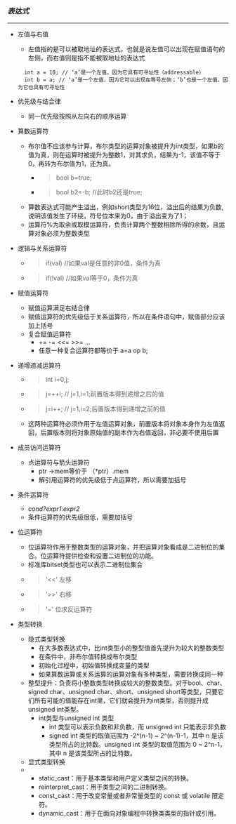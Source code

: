 
### *__表达式__*

___

* 左值与右值
  * 左值指的是可以被取地址的表达式，也就是说左值可以出现在赋值语句的左侧，而右值则是指不能被取地址的表达式
  ``` 
    int a = 10; // ‘a’是一个左值，因为它具有可寻址性（addressable）
    int b = a; // ‘a’是一个左值，因为它可以出现在等号左侧；‘b’也是一个左值，因为它也具有可寻址性
   ```
* 优先级与结合律
  * 同一优先级按照从左向右的顺序运算

* 算数运算符
  * 布尔值不应该参与计算，布尔类型的运算对象被提升为int类型，如果b的值为真，则在运算时被提升为整数1，对其求负，结果为-1，该值不等于0，再转为布尔值为1，还为真。
    * > bool b=true;
    * > bool b2=-b;  //此时b2还是true;
  * 算数表达式可能产生溢出，例如short类型为16位，溢出后的结果为负数,说明该值发生了环绕，符号位本来为0，由于溢出变为了1；
  * 运算符%为取余或取模运算符，负责计算两个整数相除所得的余数，且运算对象必须为整数类型

* 逻辑与关系运算符
  * > if(val)  //如果val是任意的非0值，条件为真
  * > if(!val)  //如果val等于0，条件为真

* 赋值运算符
  * 赋值运算满足右结合律
  * 赋值运算符的优先级低于关系运算符，所以在条件语句中，赋值部分应该加上括号
  * 复合赋值运算符
    * += -= <<= >>= ...
    * 任意一种复合运算符都等价于 a=a op b;

* 递增递减运算符
  * > int i=0,j;
  * > j=++i;   //  j=1,i=1;前置版本得到递增之后的值
  * > j=i++;   // j=1,i=2;后置版本得到递增之前的值
  * 这两种运算符必须作用于左值运算对象，前置版本将对象本身作为左值返回，后置版本则将对象原始值的副本作为右值返回，非必要不使用后置

* 成员访问运算符
  * 点运算符与箭头运算符
    * ptr ->mem等价于 （*ptr）.mem  
    * 解引用运算符的优先级低于点运算符，所以需要加括号

* 条件运算符
  * _cond?expr1:expr2_
  * 条件运算符的优先级很低，需要加括号

* 位运算符
  * 位运算符作用于整数类型的运算对象，并把运算对象看成是二进制位的集合。位运算符提供检查和设置二进制位的功能。
  * 标准库bitset类型也可以表示二进制位集合
  * > '<<' 左移
  * > '>>' 右移
  * > '~' 位求反运算符
  
* 类型转换
  * 隐式类型转换
    * 在大多数表达式中，比int类型小的整型值首先提升为较大的整数类型
    * 在条件中，非布尔值转换成布尔类型
    * 初始化过程中，初始值转换成变量的类型
    * 如果算数运算或关系运算的运算对象有多种类型，需要转换成同一种
  * 整型提升：负责将小整数类型转换成较大的整数类型。对于bool、char、signed char、unsigned char、short、unsigned short等类型，只要它们所有可能的值能存在int里，它们就会提升为int类型，否则提升成unsigned int类型。
    * int类型与unsigned int 类型
      * int 类型可以表示负数和非负数，而 unsigned int 只能表示非负数
      * signed int 类型的取值范围为 -2^(n-1) ~ 2^(n-1)-1，其中 n 是该类型所占的比特数。unsigned int 类型的取值范围为 0 ~ 2^n-1，其中 n 是该类型所占的比特数。
  * 显式类型转换
  * - static_cast：用于基本类型和用户定义类型之间的转换。
    - reinterpret_cast：用于类型之间的二进制转换。
    - const_cast：用于改变常量或者非常量类型的 const 或 volatile 限定符。
    - dynamic_cast：用于在面向对象编程中转换类类型的指针或引用。
